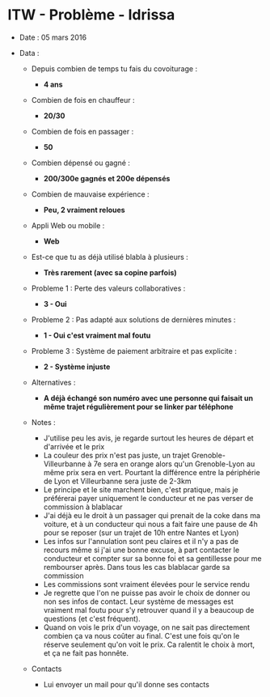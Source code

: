 # ITW - Problème - Idrissa

- Date : 05 mars 2016

- Data :  
    - Depuis combien de temps tu fais du covoiturage : 
        - **4 ans**
    - Combien de fois en chauffeur : 
        - **20/30**
    - Combien de fois en passager : 
        - **50**
    - Combien dépensé ou gagné : 
        - **200/300e gagnés et 200e dépensés**
    - Combien de mauvaise expérience : 
        - **Peu, 2 vraiment reloues**
    - Appli Web ou mobile :  
        - **Web**
    - Est-ce que tu as déjà utilisé blabla à plusieurs :  
        - **Très rarement (avec sa copine parfois)**


  - Probleme 1 : Perte des valeurs collaboratives : 
    - **3 - Oui**

  - Probleme 2 : Pas adapté aux solutions de dernières minutes : 
    - **1 - Oui c'est vraiment mal foutu**

  - Probleme 3 : Système de paiement arbitraire et pas explicite : 
    - **2 - Système injuste**

  - Alternatives : 
    - **A déjà échangé son numéro avec une personne qui faisait un même trajet régulièrement pour se linker par téléphone**

  - Notes :  
      - J'utilise peu les avis, je regarde surtout les heures de départ et d'arrivée et le prix
      - La couleur des prix n'est pas juste, un trajet Grenoble-Villeurbanne à 7e sera en orange alors qu'un Grenoble-Lyon au même prix sera en vert. Pourtant la différence entre la périphérie de Lyon et Villeurbanne sera juste de 2-3km
      - Le principe et le site marchent bien, c'est pratique, mais je préférerai payer uniquement le conducteur et ne pas verser de commission à blablacar
      - J'ai déjà eu le droit à un passager qui prenait de la coke dans ma voiture, et à un conducteur qui nous a fait faire une pause de 4h pour se reposer (sur un trajet de 10h entre Nantes et Lyon)
      - Les infos sur l'annulation sont peu claires et il n'y a pas de recours même si j'ai une bonne excuse, à part contacter le conducteur et compter sur sa bonne foi et sa gentillesse pour me rembourser après. Dans tous les cas blablacar garde sa commission
      - Les commissions sont vraiment élevées pour le service rendu
      - Je regrette que l'on ne puisse pas avoir le choix de donner ou non ses infos de contact. Leur système de messages est vraiment mal foutu pour s'y retrouver quand il y a beaucoup de questions (et c'est fréquent).
      - Quand on vois le prix d'un voyage, on ne sait pas directement combien ça va nous coûter au final. C'est une fois qu'on le réserve seulement qu'on voit le prix. Ca ralentit le choix à mort, et ça ne fait pas honnête.
      
  - Contacts 
    - Lui envoyer un mail pour qu'il donne ses contacts

